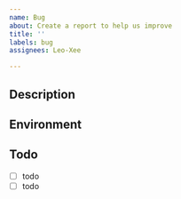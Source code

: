 ```yaml
---
name: Bug
about: Create a report to help us improve
title: ''
labels: bug
assignees: Leo-Xee

---
```


## Description

## Environment

## Todo
- [ ] todo
- [ ] todo
